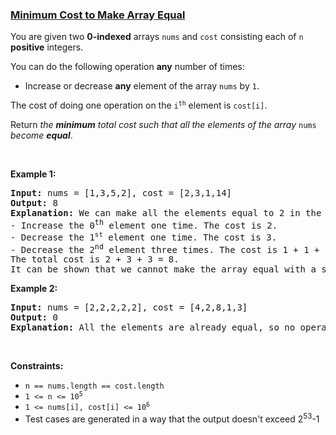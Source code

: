 ### [Minimum Cost to Make Array Equal](https://leetcode.com/problems/minimum-cost-to-make-array-equal)

<p>You are given two <strong>0-indexed</strong> arrays <code>nums</code> and <code>cost</code> consisting each of <code>n</code> <strong>positive</strong> integers.</p>

<p>You can do the following operation <strong>any</strong> number of times:</p>

<ul>
	<li>Increase or decrease <strong>any</strong> element of the array <code>nums</code> by <code>1</code>.</li>
</ul>

<p>The cost of doing one operation on the <code>i<sup>th</sup></code> element is <code>cost[i]</code>.</p>

<p>Return <em>the <strong>minimum</strong> total cost such that all the elements of the array </em><code>nums</code><em> become <strong>equal</strong></em>.</p>

<p>&nbsp;</p>
<p><strong class="example">Example 1:</strong></p>

<pre>
<strong>Input:</strong> nums = [1,3,5,2], cost = [2,3,1,14]
<strong>Output:</strong> 8
<strong>Explanation:</strong> We can make all the elements equal to 2 in the following way:
- Increase the 0<sup>th</sup> element one time. The cost is 2.
- Decrease the 1<sup><span style="font-size: 10.8333px;">st</span></sup> element one time. The cost is 3.
- Decrease the 2<sup>nd</sup> element three times. The cost is 1 + 1 + 1 = 3.
The total cost is 2 + 3 + 3 = 8.
It can be shown that we cannot make the array equal with a smaller cost.
</pre>

<p><strong class="example">Example 2:</strong></p>

<pre>
<strong>Input:</strong> nums = [2,2,2,2,2], cost = [4,2,8,1,3]
<strong>Output:</strong> 0
<strong>Explanation:</strong> All the elements are already equal, so no operations are needed.
</pre>

<p>&nbsp;</p>
<p><strong>Constraints:</strong></p>

<ul>
	<li><code>n == nums.length == cost.length</code></li>
	<li><code>1 &lt;= n &lt;= 10<sup>5</sup></code></li>
	<li><code>1 &lt;= nums[i], cost[i] &lt;= 10<sup>6</sup></code></li>
	<li>Test cases are generated in a way that the output doesn&#39;t exceed&nbsp;2<sup>53</sup>-1</li>
</ul>
